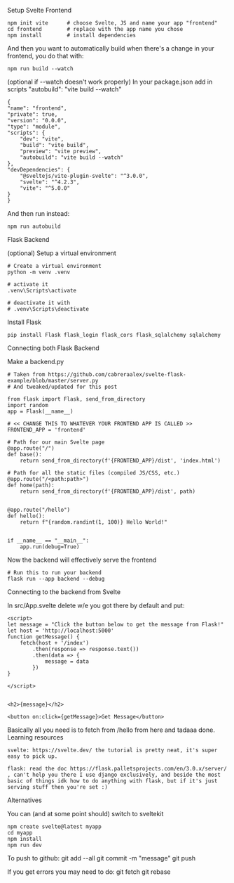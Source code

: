 Setup
Svelte Frontend

    npm init vite      # choose Svelte, JS and name your app "frontend" 
    cd frontend        # replace with the app name you chose
    npm install        # install dependencies

And then you want to automatically build when there's a change in your frontend, you do that with:

    npm run build --watch

(optional if --watch doesn't work properly) In your package.json add in scripts "autobuild": "vite build --watch"

    {
    "name": "frontend",
    "private": true,
    "version": "0.0.0",
    "type": "module",
    "scripts": {
        "dev": "vite",
        "build": "vite build",
        "preview": "vite preview",
        "autobuild": "vite build --watch"
    },
    "devDependencies": {
        "@sveltejs/vite-plugin-svelte": "^3.0.0",
        "svelte": "^4.2.3",
        "vite": "^5.0.0"
    }
    }

And then run instead:

    npm run autobuild

Flask Backend

(optional) Setup a virtual environment

    # Create a virtual environment
    python -m venv .venv

    # activate it
    .venv\Scripts\activate

    # deactivate it with
    # .venv\Scripts\deactivate

Install Flask

    pip install Flask flask_login flask_cors flask_sqlalchemy sqlalchemy

Connecting both
Flask Backend

Make a backend.py

    # Taken from https://github.com/cabreraalex/svelte-flask-example/blob/master/server.py
    # And tweaked/updated for this post

    from flask import Flask, send_from_directory
    import random
    app = Flask(__name__)

    # << CHANGE THIS TO WHATEVER YOUR FRONTEND APP IS CALLED >>
    FRONTEND_APP = 'frontend'

    # Path for our main Svelte page
    @app.route("/")
    def base():
        return send_from_directory(f'{FRONTEND_APP}/dist', 'index.html')

    # Path for all the static files (compiled JS/CSS, etc.)
    @app.route("/<path:path>")
    def home(path):
        return send_from_directory(f'{FRONTEND_APP}/dist', path)


    @app.route("/hello")
    def hello():
        return f"{random.randint(1, 100)} Hello World!"


    if __name__ == "__main__":
        app.run(debug=True)

Now the backend will effectively serve the frontend

    # Run this to run your backend
    flask run --app backend --debug

Connecting to the backend from Svelte

In src/App.svelte delete w/e you got there by default and put:


    <script>
    let message = "Click the button below to get the message from Flask!"
    let host = 'http://localhost:5000'
    function getMessage() {
        fetch(host + '/index')
            .then(response => response.text())
            .then(data => {
                message = data
            })
    }

    </script>


    <h2>{message}</h2>

    <button on:click={getMessage}>Get Message</button>

Basically all you need is to fetch from /hello from here and tadaaa done.
Learning resources

    svelte: https://svelte.dev/ the tutorial is pretty neat, it's super easy to pick up.

    flask: read the doc https://flask.palletsprojects.com/en/3.0.x/server/ , can't help you there I use django exclusively, and beside the most basic of things idk how to do anything with flask, but if it's just serving stuff then you're set :)

Alternatives

You can (and at some point should) switch to sveltekit

    npm create svelte@latest myapp
    cd myapp
    npm install
    npm run dev


To push to github:
    git add --all
    git commit -m "message"
    git push

If you get errors you may need to do:
    git fetch
    git rebase
